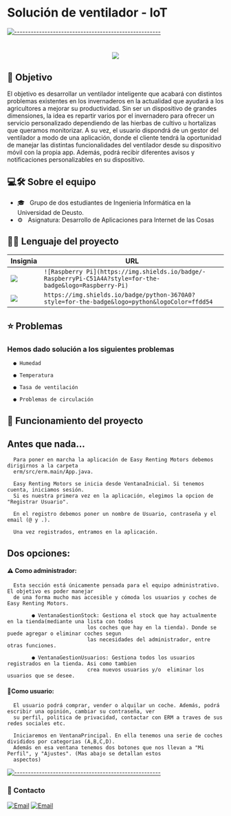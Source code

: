 # Solución de ventilador - IoT

   [![-----------------------------------------------------](https://raw.githubusercontent.com/andreasbm/readme/master/assets/lines/colored.png)](#table-of-contents)

<h1 align="center">
  <a href="https://git.io/typing-svg">
    <img src="https://readme-typing-svg.herokuapp.com/?lines=Bienvenido/a!+👋;&center=true&size=30">
  </a>
</h1>

<h2> 📖 Objetivo </h2>

El objetivo es desarrollar un ventilador inteligente que acabará con distintos
problemas existentes en los invernaderos en la actualidad que ayudará a los
agricultores a mejorar su productividad. Sin ser un dispositivo de grandes
dimensiones, la idea es repartir varios por el invernadero para ofrecer un servicio
personalizado dependiendo de las hierbas de cultivo u hortalizas que queramos
monitorizar. A su vez, el usuario dispondrá de un gestor del ventilador a modo de
una aplicación, donde el cliente tendrá la oportunidad de manejar las distintas
funcionalidades del ventilador desde su dispositivo móvil con la propia app. Además,
podrá recibir diferentes avisos y notificaciones personalizables en su dispositivo.



## 💻🛠 Sobre el equipo

- 🎓 &nbsp; Grupo de dos estudiantes de Ingenieria Informática en la Universidad de Deusto.
- ⚙️ &nbsp; Asignatura: Desarrollo de Aplicaciones para Internet de las Cosas


## 👩‍💻 Lenguaje del proyecto 

Insignia | URL
------------ | -------------
<img src="https://img.shields.io/badge/-RaspberryPi-C51A4A?style=for-the-badge&logo=Raspberry-Pi)" /> | `![Raspberry Pi](https://img.shields.io/badge/-RaspberryPi-C51A4A?style=for-the-badge&logo=Raspberry-Pi)`
<img src="https://img.shields.io/badge/python-3670A0?style=for-the-badge&logo=python&logoColor=ffdd54" /> | `https://img.shields.io/badge/python-3670A0?style=for-the-badge&logo=python&logoColor=ffdd54`

   
   
 ## ⭐️ Problemas
 
   <h3> Hemos dado solución a los siguientes problemas </h3>    
      
      ● Humedad                         
                              
      ● Temperatura
	
      ● Tasa de ventilación                         
                              
      ● Problemas de circulación


## 🚀 Funcionamiento del proyecto

<h2> Antes que nada... </h2>

      Para poner en marcha la aplicación de Easy Renting Motors debemos dirigirnos a la carpeta 
      erm/src/erm.main/App.java.
   
      Easy Renting Motors se inicia desde VentanaInicial. Si tenemos cuenta, iniciamos sesión. 
      Si es nuestra primera vez en la aplicación, elegimos la opcion de "Registrar Usuario".

      En el registro debemos poner un nombre de Usuario, contraseña y el email (@ y .).

      Una vez registrados, entramos en la aplicación. 
      
   <h2> Dos opciones: </h2>
                      
   <h4> ⚠️ Como administrador: </h4>
      
      Esta sección está únicamente pensada para el equipo administrativo. El objetivo es poder manejar 
      de una forma mucho mas accesible y cómoda los usuarios y coches de Easy Renting Motors.
      
      		● VentanaGestionStock: Gestiona el stock que hay actualmente en la tienda(mediante una lista con todos 
                              los coches que hay en la tienda). Donde se puede agregar o eliminar coches segun 
                              las necesidades del administrador, entre otras funciones.
                              
      		● VentanaGestionUsuarios: Gestiona todos los usuarios registrados en la tienda. Asi como tambien 
                              crea nuevos usuarios y/o  eliminar los usuarios que se desee. 
        
   <h4> 📝Como usuario: </h4>
   
      El usuario podrá comprar, vender o alquilar un coche. Además, podrá escribir una opinión, cambiar su contraseña, ver
      su perfil, politica de privacidad, contactar con ERM a traves de sus redes sociales etc.
      
      Iniciaremos en VentanaPrincipal. En ella tenemos una serie de coches divididos por categorias (A,B,C,D). 
      Además en esa ventana tenemos dos botones que nos llevan a "Mi Perfil", y "Ajustes". (Mas abajo se detallan estos 
      aspectos)
      

       
 [![-----------------------------------------------------](https://raw.githubusercontent.com/andreasbm/readme/master/assets/lines/colored.png)](#table-of-contents)

 
 <h3>💬 Contacto </h3>


<p align="center">

<a href="mailto:ermotors@gmail.com"><img alt="Email" src="https://img.shields.io/badge/Email-ikergallar@opendeusto.es-red?style=flat-square&logo=gmail"></a>
<a href="mailto:ermotors@gmail.com"><img alt="Email" src="https://img.shields.io/badge/Email-aitorgg@opendeusto.es-red?style=flat-square&logo=gmail"></a>

</p>
      
